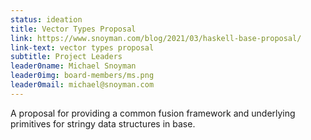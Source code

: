 ```yaml
---
status: ideation
title: Vector Types Proposal
link: https://www.snoyman.com/blog/2021/03/haskell-base-proposal/
link-text: vector types proposal
subtitle: Project Leaders
leader0name: Michael Snoyman
leader0img: board-members/ms.png
leader0mail: michael@snoyman.com
---
```

A proposal for providing a common fusion framework and underlying primitives for stringy data structures in base.
